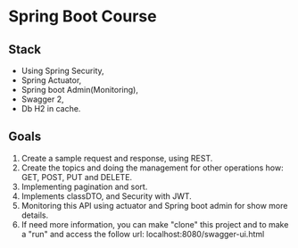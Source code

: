 # Spring Boot Course

## Stack

* Using Spring Security,
* Spring Actuator,
* Spring boot Admin(Monitoring),
* Swagger 2,
* Db H2 in cache.

## Goals

1. Create a sample request and response, using REST.
2. Create the topics and doing the management for other operations how: GET, POST, PUT and DELETE.
3. Implementing pagination and sort.
4. Implements classDTO, and Security with JWT. 
5. Monitoring this API using actuator and Spring boot admin for show more details.
6. If need more information, you can make "clone" this project and to make a "run" and access the follow url: localhost:8080/swagger-ui.html

